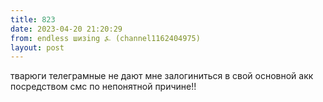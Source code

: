 ```yaml
---
title: 823
date: 2023-04-20 21:20:29
from: endless шизing ⍼ (channel1162404975)
layout: post
---
```


тварюги телеграмные не дают мне залогиниться в свой основной акк посредством смс по непонятной причине!!
